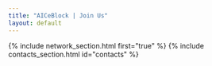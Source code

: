 ```yaml
---
title: "AICeBlock | Join Us"
layout: default
---
```


{% include network_section.html first="true" %}
{% include contacts_section.html id="contacts" %}

